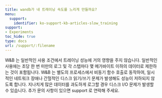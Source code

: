 ```yaml
---
title: wandb가 내 트레이닝 속도를 느리게 만들까요?
menu:
  support:
    identifier: ko-support-kb-articles-slow_training
support:
- Experiments
toc_hide: true
type: docs
url: /support/:filename
---
```


W&B 는 일반적인 사용 조건에서 트레이닝 성능에 거의 영향을 주지 않습니다. 일반적인 사용에는 초당 한 번 미만의 로그 및 각 스텝마다 몇 메가바이트 이하의 데이터로 제한하는 것이 포함됩니다. W&B 는 별도의 프로세스에서 비동기 함수 호출로 동작하여, 일시적인 네트워크 장애나 간헐적인 디스크 읽기/쓰기 문제가 발생해도 성능이 저하되지 않도록 합니다. 지나치게 많은 데이터를 과도하게 로그할 경우 디스크 I/O 문제가 발생할 수 있습니다. 추가 문의 사항이 있으면 support 로 연락해 주세요.